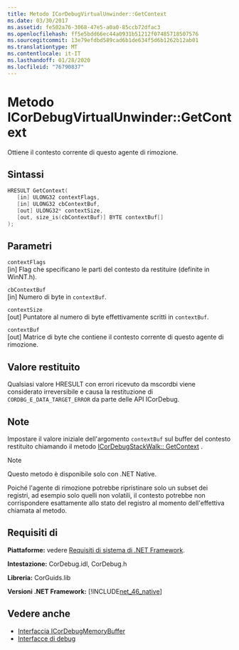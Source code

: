 ```yaml
---
title: Metodo ICorDebugVirtualUnwinder::GetContext
ms.date: 03/30/2017
ms.assetid: fe502a76-3068-47e5-a0a0-85ccb72dfac3
ms.openlocfilehash: ff5e5bdd66ec44a0931b51212f07485718507576
ms.sourcegitcommit: 13e79efdbd589cad6b1de634f5d6b1262b12ab01
ms.translationtype: MT
ms.contentlocale: it-IT
ms.lasthandoff: 01/28/2020
ms.locfileid: "76790837"
---
```

# <a name="icordebugvirtualunwindergetcontext-method"></a>Metodo ICorDebugVirtualUnwinder::GetContext
Ottiene il contesto corrente di questo agente di rimozione.  
  
## <a name="syntax"></a>Sintassi  
  
```cpp  
HRESULT GetContext(  
   [in] ULONG32 contextFlags,  
   [in] ULONG32 cbContextBuf,  
   [out] ULONG32* contextSize,  
   [out, size_is(cbContextBuf)] BYTE contextBuf[]  
);  
```  
  
## <a name="parameters"></a>Parametri  
 `contextFlags`  
 [in] Flag che specificano le parti del contesto da restituire (definite in WinNT.h).  
  
 `cbContextBuf`  
 [in] Numero di byte in `contextBuf`.  
  
 `contextSize`  
 [out] Puntatore al numero di byte effettivamente scritti in `contextBuf`.  
  
 `contextBuf`  
 [out] Matrice di byte che contiene il contesto corrente di questo agente di rimozione.  
  
## <a name="return-value"></a>Valore restituito  
 Qualsiasi valore HRESULT con errori ricevuto da mscordbi viene considerato irreversibile e causa la restituzione di `CORDBG_E_DATA_TARGET_ERROR` da parte delle API ICorDebug.  
  
## <a name="remarks"></a>Note  
 Impostare il valore iniziale dell'argomento `contextBuf` sul buffer del contesto restituito chiamando il metodo [ICorDebugStackWalk:: GetContext](icordebugstackwalk-getcontext-method.md) .  
  
> [!NOTE]
> Questo metodo è disponibile solo con .NET Native.  
  
 Poiché l'agente di rimozione potrebbe ripristinare solo un subset dei registri, ad esempio solo quelli non volatili, il contesto potrebbe non corrispondere esattamente allo stato del registro al momento dell'effettiva chiamata al metodo.  
  
## <a name="requirements"></a>Requisiti di  
 **Piattaforme:** vedere [Requisiti di sistema di .NET Framework](../../../../docs/framework/get-started/system-requirements.md).  
  
 **Intestazione:** CorDebug.idl, CorDebug.h  
  
 **Libreria:** CorGuids.lib  
  
 **Versioni .NET Framework:** [!INCLUDE[net_46_native](../../../../includes/net-46-native-md.md)]  
  
## <a name="see-also"></a>Vedere anche

- [Interfaccia ICorDebugMemoryBuffer](icordebugmemorybuffer-interface.md)
- [Interfacce di debug](debugging-interfaces.md)
